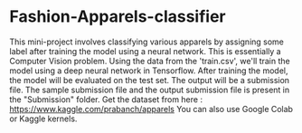 # Fashion-Apparels-classifier
This mini-project involves classifying various apparels by assigning some label after training the model using a neural network.
This is essentially a Computer Vision problem. Using the data from the 'train.csv', we'll train the model using a deep neural network in Tensorflow. After training the model, the model will be evaluated on the test set. The output will be a submission file.
The sample submission file and the output submission file is present in the "Submission" folder.
Get the dataset from here : https://www.kaggle.com/prabanch/apparels
You can also use Google Colab or Kaggle kernels.
